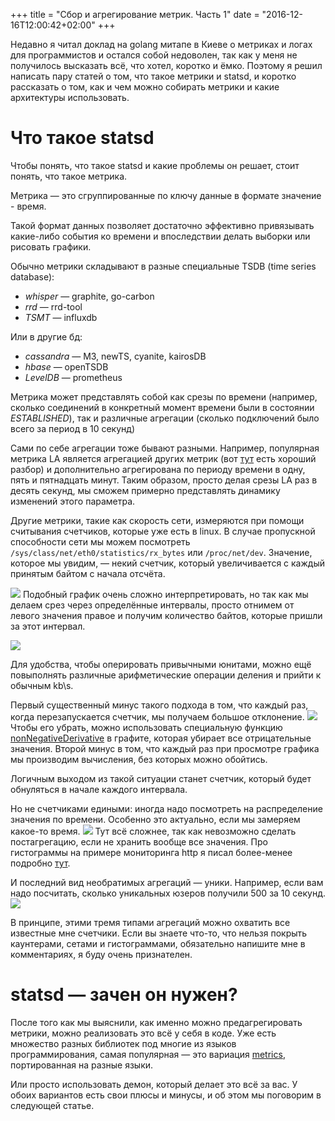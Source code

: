 +++
title = "Сбор и агрегирование метрик. Часть 1"
date = "2016-12-16T12:00:42+02:00"
+++

Недавно я читал доклад на golang митапе в Киеве о метриках и логах для программистов и остался собой недоволен, так как у меня не получилось высказать всё, что хотел, коротко и ёмко. Поэтому я решил написать пару статей о том, что такое метрики и statsd, и коротко рассказать о том, как и чем можно собирать метрики и какие архитектуры использовать. 

# Что такое statsd

Чтобы понять, что такое statsd и какие проблемы он решает, стоит понять, что такое метрика. 

Метрика — это сгруппированные по ключу данные в формате значение - время. 

Такой формат данных позволяет достаточно эффективно привязывать какие-либо события ко времени и впоследствии делать выборки или рисовать графики. 

Обычно метрики складывают в разные специальные TSDB (time series database): 

* _whisper_ — graphite, go-carbon
* _rrd_ — rrd-tool
*  _TSMT_ — influxdb

Или в другие бд: 

* _cassandra_ — M3, newTS, cyanite, kairosDB
*  _hbase_ — openTSDB
*  _LevelDB_ — prometheus

Метрика может представлять собой как срезы по времени (например, сколько соединений в конкретный момент времени были в состоянии _ESTABLISHED_), так и различные агрегации (сколько подключений было всего за период в 10 секунд)

Сами по себе агрегации тоже бывают разными. Например, популярная метрика LA является агрегацией других метрик (вот [тут](https://habrahabr.ru/post/260335/) есть хороший разбор) и дополнительно агрегирована по периоду времени в одну, пять и пятнадцать минут. Таким образом, просто делая срезы LA раз в десять секунд, мы сможем примерно представлять динамику изменений этого параметра. 

Другие метрики, такие как скорость сети, измеряются при помощи считывания счетчиков, которые уже есть в linux. 
В случае пропускной способности сети мы можем посмотреть `/sys/class/net/eth0/statistics/rx_bytes` или `/proc/net/dev`. Значение, которое мы увидим, — некий счетчик, который увеличивается с каждый принятым байтом с начала отсчёта. 

![](_________________.png)
Подобный график очень сложно интерпретировать, но так как мы делаем срез через определённые интервалы, просто отнимем от левого значения правое и получим количество байтов, которые пришли за этот интервал. 

![](_________________%202.png)

Для удобства, чтобы оперировать привычными юнитами, можно ещё повыполнять различные арифметические операции деления и прийти к обычным kb\\s.

Первый существенный минус такого подхода в том, что каждый раз, когда перезапускается счетчик, мы получаем большое отклонение. 
![](_________________%203.png)
Чтобы его убрать, можно использовать специальную функцию [nonNegativeDerivative](http://graphite.readthedocs.io/en/latest/functions.html#graphite.render.functions.nonNegativeDerivative) в графите, которая убирает все отрицательные значения. 
Второй минус в том, что каждый раз при просмотре графика мы производим вычисления, без которых можно обойтись. 

Логичным выходом из такой ситуации станет счетчик, который будет обнуляться в начале каждого интервала. 

Но не счетчиками едиными: иногда надо посмотреть на распределение значения по времени. Особенно это актуально, если мы замеряем какое-то время. 
![](_________________%204.png)
Тут всё сложнее, так как невозможно сделать постагрегацию, если не хранить вообще все значения. Про гистограммы на примере мониторинга http я писал более-менее подробно [тут](https://ctrlok.com/post/web-server-percentiles/). 

И последний вид необратимых агрегаций — уники. Например, если вам надо посчитать, сколько уникальных юзеров получили 500 за 10 секунд. 
![](_________________%205.png)

В принципе, этими тремя типами агрегаций можно охватить все известные мне счетчики. Если вы знаете что-то, что нельзя покрыть каунтерами, сетами и гистограммами, обязательно напишите мне в комментариях, я буду очень признателен. 

# statsd — зачен он нужен?

После того как мы выяснили, как именно можно предагрегировать метрики, можно реализовать это всё у себя в коде. Уже есть множество разных библиотек под многие из языков программирования, самая популярная — это вариация [metrics](http://metrics.dropwizard.io/3.1.0/), портированная на разные языки. 

Или просто использовать демон, который делает это всё за вас. У обоих вариантов есть свои плюсы и минусы, и об этом мы поговорим в следующей статье. 
